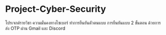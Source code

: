 # Project-Cyber-Security

โปรเจกต์รายวิชา ความมั่นคงทางไซเบอร์
ทำการยืนยันตัวตนแบบ การยืนยันแบบ 2 ขั้นตอน ด้วยการส่ง OTP ผ่าน Gmail และ Discord 
